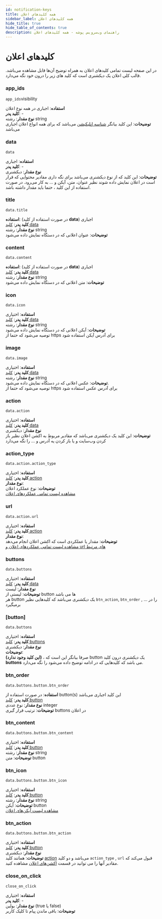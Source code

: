```yaml
---
id: notification-keys
title: همه کلید‌های اعلان
sidebar_label: همه کلید‌های اعلان
hide_title: true
hide_table_of_contents: true
description: راهنمای وب‌سرویس پوشه - همه کلید‌های اعلان
---
```



# کلید‌های اعلان

در این صفحه لیست تمامی کلید‌های اعلان به همراه توضیح آن‌ها قابل مشاهده می‌باشد.
قالب کلی اعلان یک دیکشنری است که کلید های زیر را درون خود نگه می‌دارد.

### **app_ids**

`app_ids`visibility

**استفاده**: اجباری در همه نوع اعلان    
**کلید پدر**: -     
**نوع مقدار**: رشته string  
**توضیحات**:
این کلید بیانگر [شناسه اپلیکیشن](/docs/web-api/get-app-id) می‌باشد که برای همه انواع اعلان اجباری می‌باشد

### **data**

`data`

**استفاده**: اجباری   
**کلید پدر**: -     
**نوع مقدار**: دیکشنری    
**توضیحات**:
این کلید که از نوع دیکشنری می‌باشد برای نگه داری مقادیر محتوایی که قرار است در اعلان نمایش داده شوند نظیر عنوان، متن، آیکن و ... به کار می‌رود.
در صورت استفاده از این کلید ، حتما باید مقدار داشته باشد.

### **title**

`data.title`

**استفاده**:  (در صورت استفاده از کلید **data**) اجباری     
**کلید پدر**: [کلید data](/docs/web-api/notification-keys#data)   
**نوع مقدار**: رشته string    
**توضیحات**:
عنوان اعلانی که در دستگاه نمایش داده می‌شود

### **content**

`data.content`

**استفاده**:  (در صورت استفاده از کلید **data**) اجباری     
**کلید پدر**: [کلید data](/docs/web-api/notification-keys#data)   
**نوع مقدار**: رشته string    
**توضیحات**:
متن اعلانی که در دستگاه نمایش داده می‌شود

### **icon**

`data.icon`

**استفاده**:  اختیاری   
**کلید پدر**: [کلید data](/docs/web-api/notification-keys#data)   
**نوع مقدار**: رشته string    
**توضیحات**:
آیکن اعلانی که در دستگاه نمایش داده می‌شود   
توصیه می‌شود که حتما از https برای آدرس آیکن استفاده شود

### **image**

`data.image`

**استفاده**:  اختیاری   
**کلید پدر**: [کلید data](/docs/web-api/notification-keys#data)   
**نوع مقدار**: رشته string    
**توضیحات**:
عکس اعلانی که در دستگاه نمایش داده می‌شود.   
توصیه می‌شود که حتما از https برای آدرس عکس استفاده شود

### **action**

`data.action`

**استفاده**:  اختیاری   
**کلید پدر**: [کلید data](/docs/web-api/notification-keys#data)   
**نوع مقدار**:  دیکشنری      
**توضیحات**:
این کلید یک دیکشنری می‌باشد که مقادیر مربوط به اکشن اعلان نظیر باز کردن وب‌سایت و یا باز کردن یه آدرس و ... را نگه می‌دارد



### **action_type**

`data.action.action_type`

**استفاده**:  اختیاری   
**کلید پدر**: [کلید action](/docs/web-api/notification-keys#action)   
**نوع مقدار**:         
**توضیحات**: نوع عملکرد اعلان   
[مشاهده لیست تمامی عملکرد‌های اعلان](/docs/web-api/notification-actions)

### **url**

`data.action.url`

**استفاده**:  اختیاری   
**کلید پدر**: [کلید action](/docs/web-api/notification-keys#action)   
**نوع مقدار**:         
**توضیحات**: مقدار یا عملکردی است که اکشن اعلان انجام می‌دهد   
[مشاهده لیست تمامی عملکرد‌های اعلان و url های مرتبط](/docs/web-api/notification-actions)



### **buttons**

`data.buttons`

**استفاده**:  اختیاری   
**کلید پدر**: [کلید data](/docs/web-api/notification-keys#data)   
**نوع مقدار**: لیست     
**توضیحات**: لیستی از button ها می باشد     
هر button یک دیکشنری می‌باشد که کلید‌هایی نظیر `btn_action`, `btn_order` , ... را در برمیگیرد

### [button]

`data.buttons`

**استفاده**:  اختیاری   
**کلید پدر**: [کلید buttons](/docs/web-api/notification-keys#buttons)   
**نوع مقدار**: دیکشنری     
**توضیحات**:    
**(این کلید وجود ندارد)** ، صرفا بیانگر این است که button یک دیکشنری درون کلید **buttons** می باشد که کلیدهایی  که در ادامه توضیح داده می‌شود را نگه می‌دارد.

### **btn_order**

`data.buttons.button.btn_order`

**استفاده**:  در صورت استفاده از button(s) این کلید اجباری می‌باشد   
**کلید پدر**: [کلید button](/docs/web-api/notification-keys#button)   
**نوع مقدار**: نوع عددی integer     
**توضیحات**:
ترتیب قرار گیری buttons در اعلان

### **btn_content**

`data.buttons.button.btn_content`

**استفاده**:  اختیاری   
**کلید پدر**: [کلید button](/docs/web-api/notification-keys#button)   
**نوع مقدار**: رشته string     
**توضیحات**:
متن button

### **btn_icon**

`data.buttons.button.btn_icon`

**استفاده**:  اختیاری   
**کلید پدر**: [کلید button](/docs/web-api/notification-keys#button)   
**نوع مقدار**: رشته string     
**توضیحات**:
آیکن button     
[مشاهده لیست آیکن‌های اعلان](/docs/web-api/notification-icons)

### **btn_action**

`data.buttons.button.btn_action`

**استفاده**:  اختیاری   
**کلید پدر**: [کلید button](/docs/web-api/notification-keys#button)   
**نوع مقدار**: دیکشنری     
**توضیحات**:
همانند کلید [action](/docs/web-api/notification-keys#action) می‌باشد و دو کلید `action_type` , `url` قبول می‌کند که مقادیر آنها را می توانید
در قسمت [اکشن‌های اعلان](/docs/web-api/notification-actions) مشاهده کنید.

### **close_on_click**

`close_on_click`

**استفاده**:  اختیاری   
**کلید پدر**: -     
**نوع مقدار**: بولین (true یا false)    
**توضیحات**:
باقی ماندن پیام تا کلیک کاربر	


